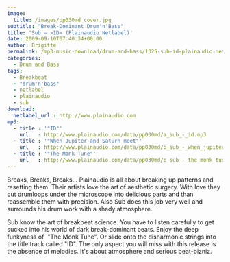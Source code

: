 ```yaml
---
image:
  title: /images/pp030md_cover.jpg
subtitle: "Break-Dominant Drum'n'Bass"
title: 'Sub – »ID« (Plainaudio Netlabel)'
date: 2009-09-10T07:40:34+00:00
author: Brigitte
permalink: /mp3-music-download/drum-and-bass/1325-sub-id-plainaudio-netlabel
categories:
  - Drum and Bass
tags:
  - Breakbeat
  - "drum'n'bass"
  - netlabel
  - plainaudio
  - sub
download:
  netlabel_url : http://www.plainaudio.com
mp3:
  - title : '"ID"'
    url   : http://www.plainaudio.com/data/pp030md/a_sub_-_id.mp3
  - title : '"When Jupiter and Saturn meet"'
    url   : http://www.plainaudio.com/data/pp030md/b_sub_-_when_jupiter_and_saturn_meet.mp3
  - title : '"The Monk Tune"'
    url   : http://www.plainaudio.com/data/pp030md/c_sub_-_the_monk_tune.mp3
---
```

Breaks, Breaks, Breaks... Plainaudio is all about breaking up patterns and resetting them. Their artists love the art of aesthetic surgery. With love they cut drumloops under the microscope into delicious parts and than reassemble them with precision. Also Sub does this job very well and surrounds his drum work with a shady atmosphere.
<!--more-->

Sub know the art of breakbeat science. You have to listen carefully to get sucked into his world of dark break-dominant beats. Enjoy the deep funkyness of  "The Monk Tune". Or slide onto the disharmonic strings into the title track called "ID". The only aspect you will miss with this release is the absence of melodies. It's about atmosphere and serious beat-bizniz.
